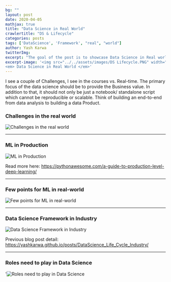 ```yaml
---
bg: ""
layout: post
date: 2020-04-05
mathjax: true
title: "Data Science in Real World"
crawlertitle: "DS & Lifecycle"
categories: posts
tags: ['DataScience', 'Framework', "real", "world"]
author: Yash Karwa
twitterImg: 
excerpt: "The goal of the post is to showcase Data Science in Real world"
excerpt-image: '<img src="../../assets/images/DS Lifecycle.PNG" width="125" alt="Data Science in real world" title="Data Science in real world">
<em> Data Science in Real World </em>'
---
```


I see a couple of Challenges, I see in the courses vs. Real-time. The primary focus of the data science should be to provide the Business value. In addition to that, it should not only be just a notebook/ standalone script which cannot be reproducible or scalable. Think of building an end-to-end from data analysis to building a data Product. 

### Challenges in the real world

<img src="../../assets/images/real-world/Introduction.PNG"  alt="Challenges in the real world" title="Challenges in the real world">

------------

### ML in Production

<img src="../../assets/images/real-world/2- Introduction.PNG"  alt="ML in Production" title="ML in Production">

Read more here: <https://pythonawesome.com/a-guide-to-production-level-deep-learning/>

------------

### Few points for ML in real-world

<img src="../../assets/images/real-world/3 - Focus.PNG"  alt="Few points for ML in real-world" title="Few points for ML in real-world">


------------

### Data Science Framework in Industry
<img src="../../assets/images/DS_LifeCycle_Industry.PNG" alt="Data Science Framework in Industry" title="Data Science Framework in Industry">

Previous blog post detail: <https://yashkarwa.github.io/posts/DataScience_Life_Cycle_Industry/>

------------

### Roles need to play in Data Science
'<img src="../../assets/images/5 - Roles Defined.PNG" alt="Roles need to play in Data Science" title="Roles need to play in Data Science">


